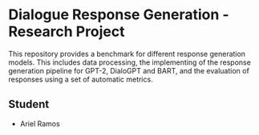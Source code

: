 # Dialogue Response Generation - Research Project

This repository provides a benchmark for different response generation models. This includes data processing, the implementing of the response generation pipeline for GPT-2, DialoGPT and BART, and the evaluation of responses using a set of automatic metrics.


## Student

* Ariel Ramos

